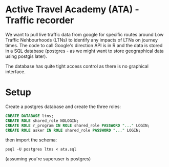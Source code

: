 # Active Travel Academy (ATA) - Traffic recorder

We want to pull live traffic data from google for specific routes around Low Traffic Nehbourhoods (LTNs)
to identify any impacts of LTNs on journey times.  The code to call Google's direction
API is in R and the data is stored in a SQL database (postgres - as we might want to
store geographical data using postgis later).

The database has quite tight access control as there is no graphical interface.

# Setup

Create a postgres database and create the three roles:

```sql
CREATE DATABASE ltns;
CREATE ROLE shared_role NOLOGIN;
CREATE ROLE r_program IN ROLE shared_role PASSWORD "..." LOGIN;
CREATE ROLE asker IN ROLE shared_role PASSWORD "..." LOGIN;
```
then import the schema:
```
psql -U postgres ltns < ata.sql
```
(assuming you're superuser is postgres)
